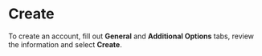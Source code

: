 # Create


To create an account, fill out **General** and **Additional Options** tabs, review the information and select **Create**.

